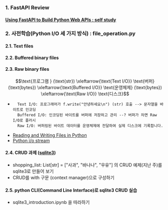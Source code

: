 ### 1. FastAPI Review
#### [Using FastAPI to Build Python Web APIs : self study](https://realpython.com/fastapi-python-web-apis/)

### 2. 사전학습(Python I/O 세 가지 방식) : file_operation.py
#### 2.1. Text files
#### 2.2. Buffered binary files
#### 2.3. Raw binary files
$$\text{프로그램 } (\text{str}) \xleftarrow{\text{Text I/O}} \text{버퍼} (\text{bytes}) \xleftarrow{\text{Buffered I/O}} \text{운영체제} (\text{bytes}) \xleftarrow{\text{Raw I/O}} \text{디스크}$$
-       Text I/O: 프로그래머가 f.write("안녕하세요\n") (str) 호출 --> 문자열을 바이트로 인코딩
        Buffered I/O: 인코딩된 바이트를 버퍼에 저장하고 관리 --? 버퍼가 차면 Raw I/O로 플러시
        Raw I/O: 버퍼링된 바이트 데이터를 운영체제에 전달하여 실제 디스크에 기록합니다.

- [Reading and Writing Files in Python ](https://realpython.com/read-write-files-python/)
- [Python i/o stream](https://docs.python.org/ko/3.13/library/io.html)
#### 2.4. CRUD 과제 ([sqlite3](https://docs.python.org/3/library/sqlite3.html#sqlite3-tutorial))
- shopping_list: List[str] = ["사과", "바나나", "우유"] 의 CRUD 예제(지난 주)를 sqlite3로 만들어 보기
- CRUD를 with 구문 (context manager)으로 구성하기

#### 2.5. python CLI(Command Line Interface)로 sqlite3 CRUD 실습
- sqlite3_introduction.ipynb 을 따라하기
